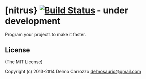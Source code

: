 # \[nitrus\} [![Build Status](https://secure.travis-ci.org/delmosaurio/nitrus.png)](http://travis-ci.org/delmosaurio/nitrus) - under development

Program your projects to make it faster.

## License 

(The MIT License)

Copyright (c) 2013-2014 Delmo Carrozzo <delmosaurio@gmail.com>